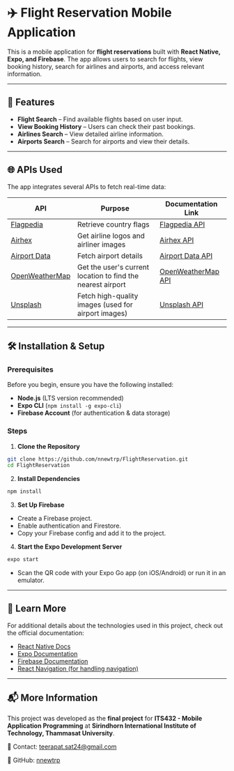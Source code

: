 # ✈️ Flight Reservation Mobile Application

This is a mobile application for **flight reservations** built with **React Native, Expo, and Firebase**. The app allows users to search for flights, view booking history, search for airlines and airports, and access relevant information.  

---

## 🚀 Features  

- **Flight Search** – Find available flights based on user input.  
- **View Booking History** – Users can check their past bookings.  
- **Airlines Search** – View detailed airline information.  
- **Airports Search** – Search for airports and view their details.  

---

## 🌐 APIs Used  

The app integrates several APIs to fetch real-time data:  

| API | Purpose | Documentation Link |
|------|---------|------------------|
| [Flagpedia](https://flagpedia.net/) | Retrieve country flags | [Flagpedia API](https://flagpedia.net/api) |
| [Airhex](https://content.airhex.com/) | Get airline logos and airliner images | [Airhex API](https://www.airhex.com/airline-logos/) |
| [Airport Data](https://www.airport-data.com/) | Fetch airport details | [Airport Data API](https://www.airport-data.com/api/) |
| [OpenWeatherMap](http://api.openweathermap.org/) | Get the user's current location to find the nearest airport | [OpenWeatherMap API](https://openweathermap.org/api) |
| [Unsplash](https://api.unsplash.com/) | Fetch high-quality images (used for airport images) | [Unsplash API](https://unsplash.com/documentation) |

---

## 🛠 Installation & Setup  

### Prerequisites  
Before you begin, ensure you have the following installed:  
- **Node.js** (LTS version recommended)  
- **Expo CLI** (`npm install -g expo-cli`)  
- **Firebase Account** (for authentication & data storage)  

### Steps  

1. **Clone the Repository**  
  ```sh
  git clone https://github.com/nnewtrp/FlightReservation.git
  cd FlightReservation
  ```

2. **Install Dependencies**
```sh
npm install
```

3. **Set Up Firebase**
- Create a Firebase project.
- Enable authentication and Firestore.
- Copy your Firebase config and add it to the project.

4. **Start the Expo Development Server**
```sh
expo start
```
- Scan the QR code with your Expo Go app (on iOS/Android) or run it in an emulator.

---

## 📜 Learn More  

For additional details about the technologies used in this project, check out the official documentation:  

- [React Native Docs](https://reactnative.dev/docs/getting-started)  
- [Expo Documentation](https://docs.expo.dev/)  
- [Firebase Documentation](https://firebase.google.com/docs)  
- [React Navigation (for handling navigation)](https://reactnavigation.org/docs/getting-started)  

---

## 📬 More Information  

This project was developed as the **final project** for **ITS432 - Mobile Application Programming** at **Sirindhorn International Institute of Technology, Thammasat University**.

📧 Contact: teerapat.sat24@gmail.com

🔗 GitHub: [nnewtrp](https://github.com/nnewtrp)
